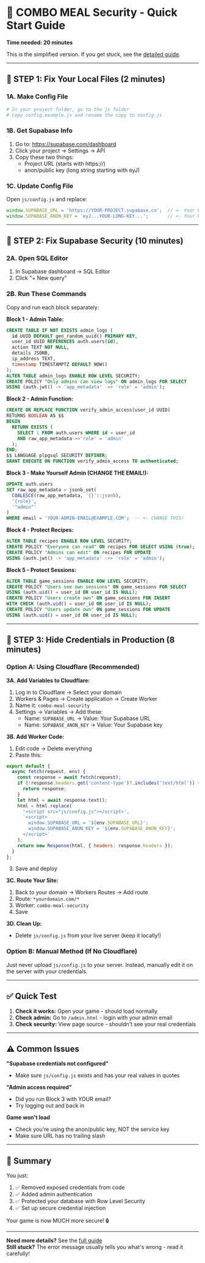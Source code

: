 # 🚀 COMBO MEAL Security - Quick Start Guide

**Time needed: 20 minutes**

This is the simplified version. If you get stuck, see the [detailed guide](SECURITY_IMPLEMENTATION_GUIDE.md).

---

## 🔴 STEP 1: Fix Your Local Files (2 minutes)

### 1A. Make Config File
```bash
# In your project folder, go to the js folder
# Copy config.example.js and rename the copy to config.js
```

### 1B. Get Supabase Info
1. Go to: https://supabase.com/dashboard
2. Click your project → Settings → API
3. Copy these two things:
   - Project URL (starts with https://)
   - anon/public key (long string starting with eyJ)

### 1C. Update Config File
Open `js/config.js` and replace:
```javascript
window.SUPABASE_URL = 'https://YOUR-PROJECT.supabase.co';  // <- Your URL here
window.SUPABASE_ANON_KEY = 'eyJ...YOUR-LONG-KEY...';       // <- Your key here
```

---

## 🔴 STEP 2: Fix Supabase Security (10 minutes)

### 2A. Open SQL Editor
1. In Supabase dashboard → SQL Editor
2. Click "+ New query"

### 2B. Run These Commands
Copy and run each block separately:

**Block 1 - Admin Table:**
```sql
CREATE TABLE IF NOT EXISTS admin_logs (
  id UUID DEFAULT gen_random_uuid() PRIMARY KEY,
  user_id UUID REFERENCES auth.users(id),
  action TEXT NOT NULL,
  details JSONB,
  ip_address TEXT,
  timestamp TIMESTAMPTZ DEFAULT NOW()
);
ALTER TABLE admin_logs ENABLE ROW LEVEL SECURITY;
CREATE POLICY "Only admins can view logs" ON admin_logs FOR SELECT 
USING (auth.jwt() -> 'app_metadata' ->> 'role' = 'admin');
```

**Block 2 - Admin Function:**
```sql
CREATE OR REPLACE FUNCTION verify_admin_access(user_id UUID)
RETURNS BOOLEAN AS $$
BEGIN
  RETURN EXISTS (
    SELECT 1 FROM auth.users WHERE id = user_id 
    AND raw_app_metadata->>'role' = 'admin'
  );
END;
$$ LANGUAGE plpgsql SECURITY DEFINER;
GRANT EXECUTE ON FUNCTION verify_admin_access TO authenticated;
```

**Block 3 - Make Yourself Admin (CHANGE THE EMAIL!):**
```sql
UPDATE auth.users 
SET raw_app_metadata = jsonb_set(
  COALESCE(raw_app_metadata, '{}'::jsonb),
  '{role}',
  '"admin"'
)
WHERE email = 'YOUR-ADMIN-EMAIL@EXAMPLE.COM';  -- <- CHANGE THIS!
```

**Block 4 - Protect Recipes:**
```sql
ALTER TABLE recipes ENABLE ROW LEVEL SECURITY;
CREATE POLICY "Everyone can read" ON recipes FOR SELECT USING (true);
CREATE POLICY "Admins can edit" ON recipes FOR UPDATE 
USING (auth.jwt() -> 'app_metadata' ->> 'role' = 'admin');
```

**Block 5 - Protect Sessions:**
```sql
ALTER TABLE game_sessions ENABLE ROW LEVEL SECURITY;
CREATE POLICY "Users see own sessions" ON game_sessions FOR SELECT 
USING (auth.uid() = user_id OR user_id IS NULL);
CREATE POLICY "Users create own" ON game_sessions FOR INSERT 
WITH CHECK (auth.uid() = user_id OR user_id IS NULL);
CREATE POLICY "Users update own" ON game_sessions FOR UPDATE 
USING (auth.uid() = user_id OR user_id IS NULL);
```

---

## 🔴 STEP 3: Hide Credentials in Production (8 minutes)

### Option A: Using Cloudflare (Recommended)

**3A. Add Variables to Cloudflare:**
1. Log in to Cloudflare → Select your domain
2. Workers & Pages → Create application → Create Worker
3. Name it: `combo-meal-security`
4. Settings → Variables → Add these:
   - Name: `SUPABASE_URL` → Value: Your Supabase URL
   - Name: `SUPABASE_ANON_KEY` → Value: Your Supabase key

**3B. Add Worker Code:**
1. Edit code → Delete everything
2. Paste this:
```javascript
export default {
  async fetch(request, env) {
    const response = await fetch(request);
    if (!response.headers.get('content-type')?.includes('text/html')) {
      return response;
    }
    let html = await response.text();
    html = html.replace(
      '<script src="js/config.js"></script>',
      `<script>
        window.SUPABASE_URL = '${env.SUPABASE_URL}';
        window.SUPABASE_ANON_KEY = '${env.SUPABASE_ANON_KEY}';
      </script>`
    );
    return new Response(html, { headers: response.headers });
  }
};
```
3. Save and deploy

**3C. Route Your Site:**
1. Back to your domain → Workers Routes → Add route
2. Route: `*yourdomain.com/*`
3. Worker: `combo-meal-security`
4. Save

**3D. Clean Up:**
- Delete `js/config.js` from your live server (keep it locally!)

### Option B: Manual Method (If No Cloudflare)

Just never upload `js/config.js` to your server. Instead, manually edit it on the server with your credentials.

---

## ✅ Quick Test

1. **Check it works:** Open your game - should load normally
2. **Check admin:** Go to `/admin.html` - login with your admin email
3. **Check security:** View page source - shouldn't see your real credentials

---

## ⚠️ Common Issues

**"Supabase credentials not configured"**
- Make sure `js/config.js` exists and has your real values in quotes

**"Admin access required"**
- Did you run Block 3 with YOUR email?
- Try logging out and back in

**Game won't load**
- Check you're using the anon/public key, NOT the service key
- Make sure URL has no trailing slash

---

## 🎯 Summary

You just:
1. ✅ Removed exposed credentials from code
2. ✅ Added admin authentication
3. ✅ Protected your database with Row Level Security
4. ✅ Set up secure credential injection

Your game is now MUCH more secure! 🔒

---

**Need more details?** See the [full guide](SECURITY_IMPLEMENTATION_GUIDE.md)  
**Still stuck?** The error message usually tells you what's wrong - read it carefully!